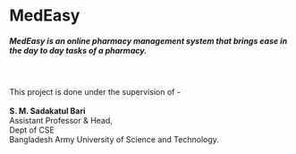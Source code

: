 # MedEasy
##### MedEasy is an online pharmacy management system that brings ease in the day to day tasks of a pharmacy.
<br/><br/>
This project is done under the supervision of -<br/> <br/>
**S. M. Sadakatul Bari**<br/>
Assistant Professor & Head,<br/>
Dept of CSE<br/>
Bangladesh Army University of Science and Technology.<br/>

